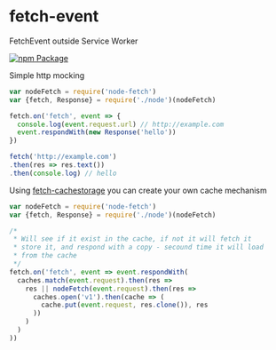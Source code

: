 # fetch-event
FetchEvent outside Service Worker

[![npm Package](https://img.shields.io/npm/v/fetch-event.svg?style=flat-square)](https://www.npmjs.org/package/fetch-event)

Simple http mocking
```js
var nodeFetch = require('node-fetch')
var {fetch, Response} = require('./node')(nodeFetch)

fetch.on('fetch', event => {
  console.log(event.request.url) // http://example.com
  event.respondWith(new Response('hello'))
})

fetch('http://example.com')
.then(res => res.text())
.then(console.log) // hello
```

Using [fetch-cachestorage][1] you can create your own cache mechanism
```js
var nodeFetch = require('node-fetch')
var {fetch, Response} = require('./node')(nodeFetch)

/*
 * Will see if it exist in the cache, if not it will fetch it
 * store it, and respond with a copy - secound time it will load
 * from the cache
 */
fetch.on('fetch', event => event.respondWith(
  caches.match(event.request).then(res =>
    res || nodeFetch(event.request).then(res =>
      caches.open('v1').then(cache => (
        cache.put(event.request, res.clone()), res
      ))
    )
  )
))
```

  [1]: https://www.npmjs.com/package/fetch-cachestorage
